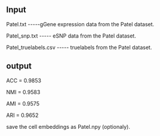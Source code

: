 ## Input

Patel.txt -----gGene expression data from the Patel dataset.

Patel_snp.txt ----- eSNP data from the Patel dataset.

Patel_truelabels.csv ----- truelabels from the Patel dataset.

## output

ACC = 0.9853

NMI = 0.9583

AMI = 0.9575

ARI = 0.9652

save the cell embeddings as Patel.npy (optionaly).
